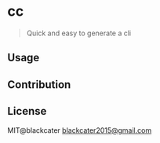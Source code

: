 # cc

> Quick and easy to generate a cli

## Usage

## Contribution

## License

MIT@blackcater <blackcater2015@gmail.com>
